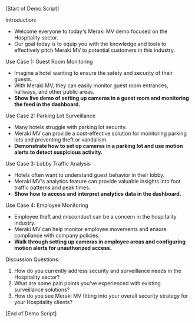 [Start of Demo Script]

Introduction:
- Welcome everyone to today's Meraki MV demo focused on the Hospitality sector.
- Our goal today is to equip you with the knowledge and tools to effectively pitch Meraki MV to potential customers in this industry.

Use Case 1: Guest Room Monitoring
- Imagine a hotel wanting to ensure the safety and security of their guests.
- With Meraki MV, they can easily monitor guest room entrances, hallways, and other public areas.
- **Show live demo of setting up cameras in a guest room and monitoring the feed in the dashboard.**

Use Case 2: Parking Lot Surveillance
- Many hotels struggle with parking lot security.
- Meraki MV can provide a cost-effective solution for monitoring parking lots and preventing theft or vandalism.
- **Demonstrate how to set up cameras in a parking lot and use motion alerts to detect suspicious activity.**

Use Case 3: Lobby Traffic Analysis
- Hotels often want to understand guest behavior in their lobby.
- Meraki MV's analytics feature can provide valuable insights into foot traffic patterns and peak times.
- **Show how to access and interpret analytics data in the dashboard.**

Use Case 4: Employee Monitoring
- Employee theft and misconduct can be a concern in the hospitality industry.
- Meraki MV can help monitor employee movements and ensure compliance with company policies.
- **Walk through setting up cameras in employee areas and configuring motion alerts for unauthorized access.**

Discussion Questions:
1. How do you currently address security and surveillance needs in the Hospitality sector?
2. What are some pain points you've experienced with existing surveillance solutions?
3. How do you see Meraki MV fitting into your overall security strategy for your Hospitality clients?

[End of Demo Script]